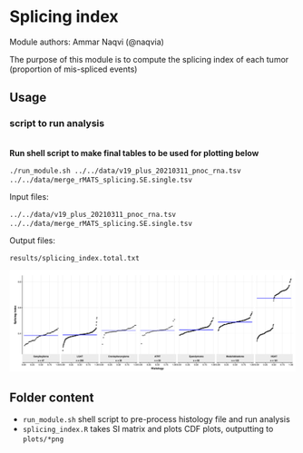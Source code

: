# Splicing index

Module authors: Ammar Naqvi (@naqvia)

The purpose of this module is to compute the splicing index of each tumor (proportion of mis-spliced events)

## Usage
### script to run analysis
<br>**Run shell script to make final tables to be used for plotting below**
```
./run_module.sh ../../data/v19_plus_20210311_pnoc_rna.tsv ../../data/merge_rMATS_splicing.SE.single.tsv
```
Input files:
```
../../data/v19_plus_20210311_pnoc_rna.tsv
../../data/merge_rMATS_splicing.SE.single.tsv
```
Output files:
```
results/splicing_index.total.txt
```

![](plots/SI_dpsi_thr10.png)
<br>


## Folder content
* `run_module.sh` shell script to pre-process histology file and run analysis
* `splicing_index.R` takes SI matrix and plots CDF plots, outputting to `plots/*png`

